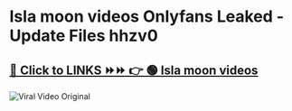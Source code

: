 
 # Isla moon videos Onlyfans Leaked - Update Files hhzv0

## <h2><a href="https://clipsfans.com/Isla_moon_videos&ref=git">🔗 Click to LINKS ⏩⏩ 👉 🟢 Isla moon videos </a></h2>

<a href="https://clipsfans.com/Isla_moon_videos&ref=git" rel="nofollow" data-target="animated-image.originalLink"><img src="https://i.ibb.co.com/xMMVF88/686577567.gif" alt="Viral Video Original" style="max-width: 100%; display: inline-block;" data-target="animated-image.originalImage"></a>

